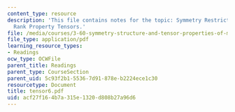 ```yaml
---
content_type: resource
description: 'This file contains notes for the topic: Symmetry Restrictions for 4th
  Rank Property Tensors.'
file: /media/courses/3-60-symmetry-structure-and-tensor-properties-of-materials-fall-2005/acf27f164b7a315e1320d808b27a96d6_tensor6.pdf
file_type: application/pdf
learning_resource_types:
- Readings
ocw_type: OCWFile
parent_title: Readings
parent_type: CourseSection
parent_uid: 5c93f2b1-5536-7d91-878e-b2224ece1c30
resourcetype: Document
title: tensor6.pdf
uid: acf27f16-4b7a-315e-1320-d808b27a96d6
---
```


